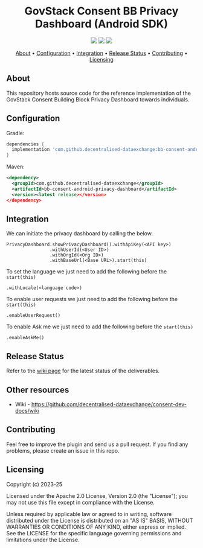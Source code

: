 <h1 align="center">
    GovStack Consent BB Privacy Dashboard (Android SDK)
</h1>

<p align="center">
    <a href="/../../commits/" title="Last Commit"><img src="https://img.shields.io/github/last-commit/decentralised-dataexchange/bb-consent-android-privacy-dashboard?style=flat"></a>
    <a href="/../../issues" title="Open Issues"><img src="https://img.shields.io/github/issues/decentralised-dataexchange/bb-consent-android-privacy-dashboard?style=flat"></a>
    <a href="./LICENSE" title="License"><img src="https://img.shields.io/badge/License-Apache%202.0-yellowgreen?style=flat"></a>
</p>

<p align="center">
  <a href="#about">About</a> •
  <a href="#about">Configuration</a> •
  <a href="#about">Integration</a> •
  <a href="#release-status">Release Status</a> •
  <a href="#contributing">Contributing</a> •
  <a href="#licensing">Licensing</a>
</p>

## About

This repository hosts source code for the reference implementation of the GovStack Consent Building Block Privacy Dashboard towards individuals.

## Configuration

Gradle:
```gradle
dependencies {
  implementation 'com.github.decentralised-dataexchange:bb-consent-android-privacy-dashboard:<latest release>'
}
```

Maven:
```xml
<dependency>
  <groupId>com.github.decentralised-dataexchange</groupId>
  <artifactId>bb-consent-android-privacy-dashboard</artifactId>
  <version><latest release></version>
</dependency>
```

## Integration

We can initiate the privacy dashboard by calling the below.
```
PrivacyDashboard.showPrivacyDashboard().withApiKey(<API key>)
                .withUserId(<User ID>)
                .withOrgId(<Org ID>)
                .withBaseUrl(<Base URL>).start(this)
```

To set the language we just need to add the following before the `start(this)`
```
.withLocale(<language code>)
```

To enable user requests we just need to add the following before the `start(this)`
```
.enableUserRequest()
```

To enable Ask me we just need to add the following before the `start(this)`
```
.enableAskMe()
```

## Release Status

Refer to the [wiki page](https://github.com/decentralised-dataexchange/bb-consent-docs/wiki/wps-and-deliverables) for the latest status of the deliverables. 

## Other resources

* Wiki - https://github.com/decentralised-dataexchange/consent-dev-docs/wiki

## Contributing

Feel free to improve the plugin and send us a pull request. If you find any problems, please create an issue in this repo.

## Licensing
Copyright (c) 2023-25

Licensed under the Apache 2.0 License, Version 2.0 (the "License"); you may not use this file except in compliance with the License.

Unless required by applicable law or agreed to in writing, software distributed under the License is distributed on an "AS IS" BASIS, WITHOUT WARRANTIES OR CONDITIONS OF ANY KIND, either express or implied. See the LICENSE for the specific language governing permissions and limitations under the License.
